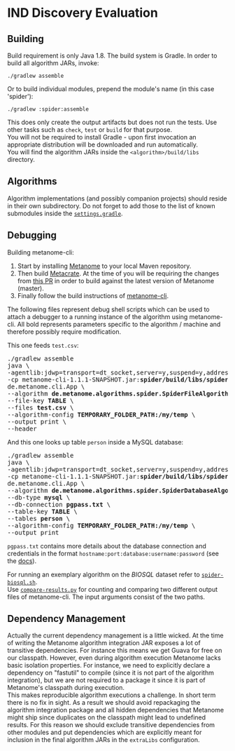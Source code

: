 IND Discovery Evaluation
===============================

## Building

Build requirement is only Java 1.8. The build system is Gradle.
In order to build all algorithm JARs, invoke:

    ./gradlew assemble
    
Or to build individual modules, prepend the module's name (in this case 'spider'):
  
    ./gradlew :spider:assemble  

This does only create the output artifacts but does not run the tests. Use other tasks such as
`check`, `test` or `build` for that purpose.  
You will not be required to install Gradle - upon first invocation an appropriate distribution will
be downloaded and run automatically.  
You will find the algorithm JARs inside the `<algorithm>/build/libs` directory.

## Algorithms

Algorithm implementations (and possibly companion projects) should reside in their own subdirectory.
Do not forget to add those to the list of known submodules inside the [`settings.gradle`](settings.gradle).


## Debugging

Building metanome-cli:

1. Start by installing [Metanome](https://github.com/HPI-Information-Systems/Metanome) to your local Maven repository.
2. Then build [Metacrate](https://github.com/stratosphere/metadata-ms). At the time of
  you will be requiring the changes from [this PR](https://github.com/stratosphere/metadata-ms/pull/61)
  in order to build against the latest version of Metanome (master).
3. Finally follow the build instructions of [metanome-cli](https://github.com/sekruse/metanome-cli).

The following files represent debug shell scripts which can be used to attach a debugger to a running instance
of the algorithm using metanome-cli. All bold represents
parameters specific to the algorithm / machine and therefore possibly require modification.

This one feeds `test.csv`:

<pre>
./gradlew assemble
java \
-agentlib:jdwp=transport=dt_socket,server=y,suspend=y,address=<b>5005</b> \
-cp metanome-cli-1.1.1-SNAPSHOT.jar:<b>spider/build/libs/spider-0.1.0-SNAPSHOT-file.jar</b> \
de.metanome.cli.App \
--algorithm <b>de.metanome.algorithms.spider.SpiderFileAlgorithm</b> \
--file-key <b>TABLE</b> \
--files <b>test.csv</b> \
--algorithm-config <b>TEMPORARY_FOLDER_PATH:/my/temp</b> \
--output print \
--header
</pre>

And this one looks up table `person` inside a MySQL database:

<pre>
./gradlew assemble
java \
-agentlib:jdwp=transport=dt_socket,server=y,suspend=y,address=<b>5005</b> \
-cp metanome-cli-1.1.1-SNAPSHOT.jar:<b>spider/build/libs/spider-0.1.0-SNAPSHOT-database.jar</b> \
de.metanome.cli.App \
--algorithm <b>de.metanome.algorithms.spider.SpiderDatabaseAlgorithm</b> \
--db-type <b>mysql</b> \
--db-connection <b>pgpass.txt</b> \
--table-key <b>TABLE</b> \
--tables <b>person</b> \
--algorithm-config <b>TEMPORARY_FOLDER_PATH:/my/temp</b> \
--output print
</pre>

`pgpass.txt` contains more details about the database connection and credentials in the format
 `hostname:port:database:username:password` (see the
 [docs](https://wiki.postgresql.org/wiki/Pgpass)).
 
 For running an exemplary algorithm on the _BIOSQL_ dataset refer to [`spider-biosql.sh`](spider-biosql.sh).  
 Use [`compare-results.py`](compare-results.py) for counting and comparing two different output
 files of metanome-cli. The input arguments consist of the two paths.
 
 ## Dependency Management
 
 Actually the current dependency management is a little wicked.
 At the time of writing the Metanome algorithm integration JAR exposes a lot of transitive dependencies.
 For instance this means we get Guava for free on our classpath.
 However, even during algorithm execution Metanome lacks basic isolation properties.
 For instance, we need to explicitly declare a dependency on "fastutil" to compile (since it is not
 part of the algorithm integration), but we are not required to a package it since it is part of Metanome's
 classpath during execution.  
 This makes reproducible algorithm executions a challenge. In short term there is no fix in sight.
 As a result we should avoid repackaging the algorithm integration package and all hidden
 dependencies that Metanome might ship since duplicates on the classpath might lead to undefined
 results. For this reason we should exclude transitive dependencies from other modules and put
 dependencies which are explicitly meant for inclusion in the final algorithm JARs in the
 `extraLibs` configuration.
   
